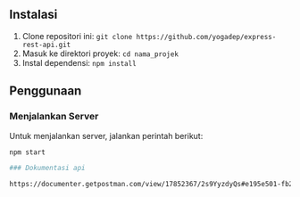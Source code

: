 <!-- Store(products) express_mysql -->

## Instalasi

1. Clone repositori ini: `git clone https://github.com/yogadep/express-rest-api.git`
2. Masuk ke direktori proyek: `cd nama_projek`
3. Instal dependensi: `npm install`

## Penggunaan

### Menjalankan Server

Untuk menjalankan server, jalankan perintah berikut:

```bash
npm start

### Dokumentasi api

https://documenter.getpostman.com/view/17852367/2s9YyzdyQs#e195e501-fb2d-49fa-97e6-707479f842ab


